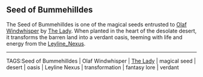 ## Seed of Bummehilldes

The Seed of Bummehilldes is one of the magical seeds entrusted to [Olaf Windwhisper](../People/Olaf_Windwhisper.md) by [The Lady](../Gods/The%20Lady.md). When planted in the heart of the desolate desert, it transforms the barren land into a verdant oasis, teeming with life and energy from the [Leyline_Nexus](../Places/Leyline_Nexus.md).


---

TAGS:Seed of Bummehilldes | Olaf Windwhisper | [The Lady](../Gods/The%20Lady.md) | magical seed | desert | oasis | Leyline Nexus | transformation | fantasy lore | verdant

